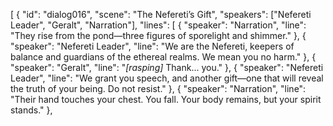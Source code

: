 [
  {
    "id": "dialog016",
    "scene": "The Nefereti’s Gift",
    "speakers": ["Nefereti Leader", "Geralt", "Narration"],
    "lines": [
      { "speaker": "Narration", "line": "They rise from the pond—three figures of sporelight and shimmer." },
      { "speaker": "Nefereti Leader", "line": "We are the Nefereti, keepers of balance and guardians of the ethereal realms. We mean you no harm." },
      { "speaker": "Geralt", "line": "*[rasping]* Thank... you." },
      { "speaker": "Nefereti Leader", "line": "We grant you speech, and another gift—one that will reveal the truth of your being. Do not resist." },
      { "speaker": "Narration", "line": "Their hand touches your chest. You fall. Your body remains, but your spirit stands." },
